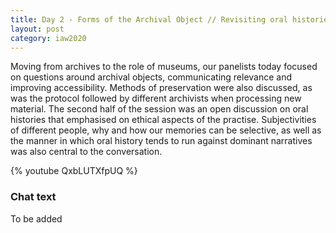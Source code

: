 ```yaml
---
title: Day 2 - Forms of the Archival Object // Revisiting oral histories
layout: post
category: iaw2020
---
```


Moving from archives to the role of museums, our panelists today focused on questions around archival objects, communicating relevance and improving accessibility. Methods of preservation were also discussed, as was the protocol followed by different archivists when processing new material. The second half of the session was an open discussion on oral histories that emphasised on ethical aspects of the practise. Subjectivities of different people, why and how our memories can be selective, as well as the manner in which oral history tends to run against dominant narratives was also central to the conversation.

{% youtube QxbLUTXfpUQ %}

### Chat text

To be added
